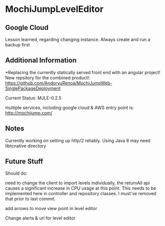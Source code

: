 # MochiJumpLevelEditor

## Google Cloud

Lesson learned, regarding changing instance. Always create and run a backup first

## Additional Information

*Replacing the currently statically served front end with an angular project! New repsitory for the combined product!: <https://github.com/AndoryuRenoa/MochiJumpWeb-SinglePackageDeployment>

Current Status: MJLE-0.2.5

multiple services, including google cloud & AWS entry point is: <http://mochijump.com/>

## Notes

Currently working on setting up http/2 reliably. Using Java 8 may need libtcnative directory

## Future Stuff

Should do:

need to change the client to import levels individually, the returnAll api causes a significant increase in CPU usage at this point. This needs to be implemented here in controller and repository classes. I must've removed that prior to last commit.

add arrows to move view point in level editor

Change alerts & url for level editor
